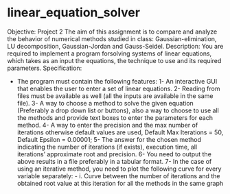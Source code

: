 # linear_equation_solver
Objective:
Project 2
The aim of this assignment is to compare and analyze the behavior of numerical
methods studied in class: Gaussian-elimination, LU decomposition, Gaussian-Jordan
and Gauss-Seidel.
Description:
You are required to implement a program forsolving systems of linear equations, which
takes as an input the equations, the technique to use and its required parameters.
Specification:
- The program must contain the following features:
1- An interactive GUI that enables the user to enter a set of linear equations.
2- Reading from files must be available as well (all the inputs are available in the same
file).
3- A way to choose a method to solve the given equation (Preferably a drop down list
or buttons), also a way to choose to use all the methods and provide text boxes to
enter the parameters for each method.
4- A way to enter the precision and the max number of iterations otherwise default
values are used, Default Max Iterations = 50, Default Epsilon = 0.00001;
5- The answer for the chosen method indicating the number of iterations (if exists),
execution time, all iterations’ approximate root and precision.
6- You need to output the above results in a file preferably in a tabular format.
7- In the case of using an iterative method, you need to plot the following curve for
every variable separately: -
i. Curve between the number of iterations and the obtained root value at this
iteration for all the methods in the same graph
